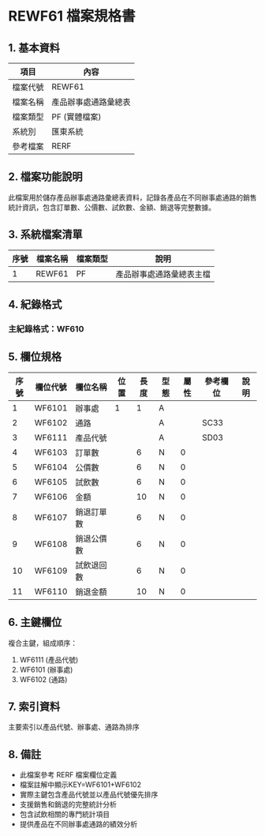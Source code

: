 # REWF61 檔案規格書

## 1. 基本資料

| 項目 | 內容 |
|------|------|
| 檔案代號 | REWF61 |
| 檔案名稱 | 產品辦事處通路彙總表 |
| 檔案類型 | PF (實體檔案) |
| 系統別 | 匯東系統 |
| 參考檔案 | RERF |

## 2. 檔案功能說明

此檔案用於儲存產品辦事處通路彙總表資料，記錄各產品在不同辦事處通路的銷售統計資訊，包含訂單數、公價數、試飲數、金額、銷退等完整數據。

## 3. 系統檔案清單

| 序號 | 檔案名稱 | 檔案類型 | 說明 |
|------|----------|----------|------|
| 1 | REWF61 | PF | 產品辦事處通路彙總表主檔 |

## 4. 紀錄格式

### 主紀錄格式：WF610

## 5. 欄位規格

| 序號 | 欄位代號 | 欄位名稱 | 位置 | 長度 | 型態 | 屬性 | 參考欄位 | 說明 |
|------|----------|----------|------|------|------|------|----------|------|
| 1 | WF6101 | 辦事處 | 1 | 1 | A | | | |
| 2 | WF6102 | 通路 | | | A | | SC33 | |
| 3 | WF6111 | 產品代號 | | | A | | SD03 | |
| 4 | WF6103 | 訂單數 | | 6 | N | 0 | | |
| 5 | WF6104 | 公價數 | | 6 | N | 0 | | |
| 6 | WF6105 | 試飲數 | | 6 | N | 0 | | |
| 7 | WF6106 | 金額 | | 10 | N | 0 | | |
| 8 | WF6107 | 銷退訂單數 | | 6 | N | 0 | | |
| 9 | WF6108 | 銷退公價數 | | 6 | N | 0 | | |
| 10 | WF6109 | 試飲退回數 | | 6 | N | 0 | | |
| 11 | WF6110 | 銷退金額 | | 10 | N | 0 | | |

## 6. 主鍵欄位

複合主鍵，組成順序：
1. WF6111 (產品代號)
2. WF6101 (辦事處)
3. WF6102 (通路)

## 7. 索引資料

主要索引以產品代號、辦事處、通路為排序

## 8. 備註

- 此檔案參考 RERF 檔案欄位定義
- 檔案註解中顯示KEY=WF6101+WF6102
- 實際主鍵包含產品代號並以產品代號優先排序
- 支援銷售和銷退的完整統計分析
- 包含試飲相關的專門統計項目
- 提供產品在不同辦事處通路的績效分析 